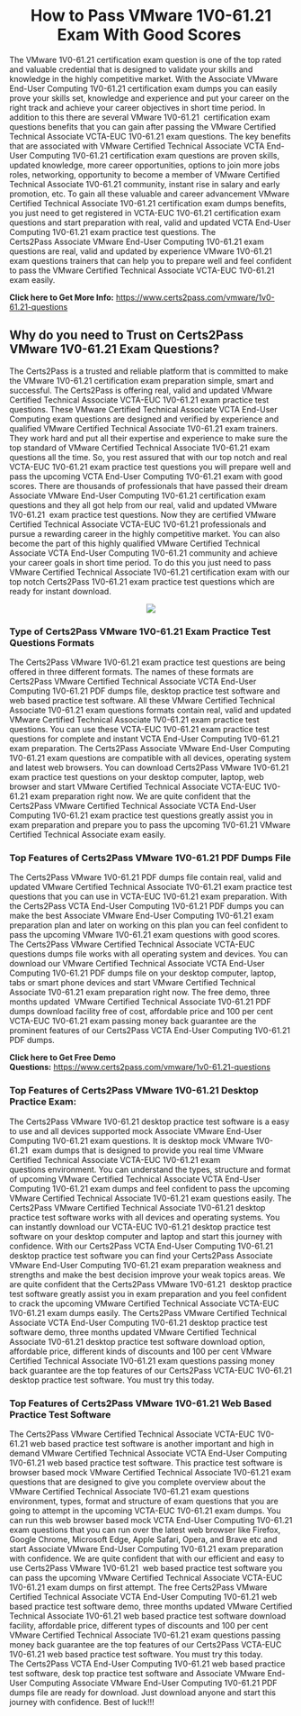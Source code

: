 <h1 style="text-align: center;"><strong>How to Pass VMware 1V0-61.21 Exam With Good Scores </strong></h1>

<p>The VMware 1V0-61.21 certification exam question is one of the top rated and valuable credential that is designed to validate your skills and knowledge in the highly competitive market. With the Associate VMware End-User Computing 1V0-61.21 certification exam dumps you can easily prove your skills set, knowledge and experience and put your career on the right track and achieve your career objectives in short time period. In addition to this there are several VMware 1V0-61.21  certification exam questions benefits that you can gain after passing the VMware Certified Technical Associate VCTA-EUC 1V0-61.21 exam questions. The key benefits that are associated with VMware Certified Technical Associate VCTA End-User Computing 1V0-61.21 certification exam questions are proven skills, updated knowledge, more career opportunities, options to join more jobs roles, networking, opportunity to become a member of VMware Certified Technical Associate 1V0-61.21 community, instant rise in salary and early promotion, etc. To gain all these valuable and career advancement VMware Certified Technical Associate 1V0-61.21 certification exam dumps benefits, you just need to get registered in VCTA-EUC 1V0-61.21 certification exam questions and start preparation with real, valid and updated VCTA End-User Computing 1V0-61.21 exam practice test questions. The Certs2Pass Associate VMware End-User Computing 1V0-61.21 exam questions are real, valid and updated by experience VMware 1V0-61.21 exam questions trainers that can help you to prepare well and feel confident to pass the VMware Certified Technical Associate VCTA-EUC 1V0-61.21 exam easily.</p>

<p><strong>Click here to Get More Info:</strong> <a href="https://www.certs2pass.com/vmware/1v0-61.21-questions">https://www.certs2pass.com/vmware/1v0-61.21-questions</a></p>

<h2><strong>Why do you need to Trust on Certs2Pass VMware 1V0-61.21 Exam Questions?</strong></h2>

<p>The Certs2Pass is a trusted and reliable platform that is committed to make the VMware 1V0-61.21 certification exam preparation simple, smart and successful. The Certs2Pass is offering real, valid and updated VMware Certified Technical Associate VCTA-EUC 1V0-61.21 exam practice test questions. These VMware Certified Technical Associate VCTA End-User Computing exam questions are designed and verified by experience and qualified VMware Certified Technical Associate 1V0-61.21 exam trainers. They work hard and put all their expertise and experience to make sure the top standard of VMware Certified Technical Associate 1V0-61.21 exam questions all the time. So, you rest assured that with our top notch and real VCTA-EUC 1V0-61.21 exam practice test questions you will prepare well and pass the upcoming VCTA End-User Computing 1V0-61.21 exam with good scores. There are thousands of professionals that have passed their dream Associate VMware End-User Computing 1V0-61.21 certification exam questions and they all got help from our real, valid and updated VMware 1V0-61.21  exam practice test questions. Now they are certified VMware Certified Technical Associate VCTA-EUC 1V0-61.21 professionals and pursue a rewarding career in the highly competitive market. You can also become the part of this highly qualified VMware Certified Technical Associate VCTA End-User Computing 1V0-61.21 community and achieve your career goals in short time period. To do this you just need to pass VMware Certified Technical Associate 1V0-61.21 certification exam with our top notch Certs2Pass 1V0-61.21 exam practice test questions which are ready for instant download.</p>

<p style="text-align: center;"><img src="https://i.ibb.co/KqxymRr/161103-143.jpg" /></p>

<h3><strong>Type of Certs2Pass VMware 1V0-61.21 Exam Practice Test Questions Formats</strong></h3>

<p>The Certs2Pass VMware 1V0-61.21 exam practice test questions are being offered in three different formats. The names of these formats are Certs2Pass VMware Certified Technical Associate VCTA End-User Computing 1V0-61.21 PDF dumps file, desktop practice test software and web based practice test software. All these VMware Certified Technical Associate 1V0-61.21 exam questions formats contain real, valid and updated VMware Certified Technical Associate 1V0-61.21 exam practice test questions. You can use these VCTA-EUC 1V0-61.21 exam practice test questions for complete and instant VCTA End-User Computing 1V0-61.21 exam preparation. The Certs2Pass Associate VMware End-User Computing 1V0-61.21 exam questions are compatible with all devices, operating system and latest web browsers. You can download Certs2Pass VMware 1V0-61.21  exam practice test questions on your desktop computer, laptop, web browser and start VMware Certified Technical Associate VCTA-EUC 1V0-61.21 exam preparation right now. We are quite confident that the Certs2Pass VMware Certified Technical Associate VCTA End-User Computing 1V0-61.21 exam practice test questions greatly assist you in exam preparation and prepare you to pass the upcoming 1V0-61.21 VMware Certified Technical Associate exam easily.</p>

<h3><strong>Top Features of Certs2Pass VMware 1V0-61.21 PDF Dumps File</strong></h3>

<p>The Certs2Pass VMware 1V0-61.21 PDF dumps file contain real, valid and updated VMware Certified Technical Associate 1V0-61.21 exam practice test questions that you can use in VCTA-EUC 1V0-61.21 exam preparation. With the Certs2Pass VCTA End-User Computing 1V0-61.21 PDF dumps you can make the best Associate VMware End-User Computing 1V0-61.21 exam preparation plan and later on working on this plan you can feel confident to pass the upcoming VMware 1V0-61.21 exam questions with good scores. The Certs2Pass VMware Certified Technical Associate VCTA-EUC questions dumps file works with all operating system and devices. You can download our VMware Certified Technical Associate VCTA End-User Computing 1V0-61.21 PDF dumps file on your desktop computer, laptop, tabs or smart phone devices and start VMware Certified Technical Associate 1V0-61.21 exam preparation right now. The free demo, three months updated  VMware Certified Technical Associate 1V0-61.21 PDF dumps download facility free of cost, affordable price and 100 per cent VCTA-EUC 1V0-61.21 exam passing money back guarantee are the prominent features of our Certs2Pass VCTA End-User Computing 1V0-61.21 PDF dumps.</p>

<p><strong>Click here to Get Free Demo Questions:</strong> <a href="https://www.certs2pass.com/vmware/1v0-61.21-questions">https://www.certs2pass.com/vmware/1v0-61.21-questions</a></p>

<h3><strong>Top Features of Certs2Pass VMware 1V0-61.21 Desktop Practice Exam:</strong></h3>

<p>The Certs2Pass VMware 1V0-61.21 desktop practice test software is a easy to use and all devices supported mock Associate VMware End-User Computing 1V0-61.21 exam questions. It is desktop mock VMware 1V0-61.21  exam dumps that is designed to provide you real time VMware Certified Technical Associate VCTA-EUC 1V0-61.21 exam questions environment. You can understand the types, structure and format of upcoming VMware Certified Technical Associate VCTA End-User Computing 1V0-61.21 exam dumps and feel confident to pass the upcoming VMware Certified Technical Associate 1V0-61.21 exam questions easily. The Certs2Pass VMware Certified Technical Associate 1V0-61.21 desktop practice test software works with all devices and operating systems. You can instantly download our VCTA-EUC 1V0-61.21 desktop practice test software on your desktop computer and laptop and start this journey with confidence. With our Certs2Pass VCTA End-User Computing 1V0-61.21 desktop practice test software you can find your Certs2Pass Associate VMware End-User Computing 1V0-61.21 exam preparation weakness and strengths and make the best decision improve your weak topics areas. We are quite confident that the Certs2Pass VMware 1V0-61.21  desktop practice test software greatly assist you in exam preparation and you feel confident to crack the upcoming VMware Certified Technical Associate VCTA-EUC 1V0-61.21 exam dumps easily. The Certs2Pass VMware Certified Technical Associate VCTA End-User Computing 1V0-61.21 desktop practice test software demo, three months updated VMware Certified Technical Associate 1V0-61.21 desktop practice test software download option, affordable price, different kinds of discounts and 100 per cent VMware Certified Technical Associate 1V0-61.21 exam questions passing money back guarantee are the top features of our Certs2Pass VCTA-EUC 1V0-61.21 desktop practice test software. You must try this today.</p>

<h3><strong>Top Features of Certs2Pass VMware 1V0-61.21 Web Based Practice Test Software </strong></h3>

<p>The Certs2Pass VMware Certified Technical Associate VCTA-EUC 1V0-61.21 web based practice test software is another important and high in demand VMware Certified Technical Associate VCTA End-User Computing 1V0-61.21 web based practice test software. This practice test software is browser based mock VMware Certified Technical Associate 1V0-61.21 exam questions that are designed to give you complete overview about the VMware Certified Technical Associate 1V0-61.21 exam questions environment, types, format and structure of exam questions that you are going to attempt in the upcoming VCTA-EUC 1V0-61.21 exam dumps. You can run this web browser based mock VCTA End-User Computing 1V0-61.21 exam questions that you can run over the latest web browser like Firefox, Google Chrome, Microsoft Edge, Apple Safari, Opera, and Brave etc and start Associate VMware End-User Computing 1V0-61.21 exam preparation with confidence. We are quite confident that with our efficient and easy to use Certs2Pass VMware 1V0-61.21  web based practice test software you can pass the upcoming VMware Certified Technical Associate VCTA-EUC 1V0-61.21 exam dumps on first attempt. The free Certs2Pass VMware Certified Technical Associate VCTA End-User Computing 1V0-61.21 web based practice test software demo, three months updated VMware Certified Technical Associate 1V0-61.21 web based practice test software download facility, affordable price, different types of discounts and 100 per cent VMware Certified Technical Associate 1V0-61.21 exam questions passing money back guarantee are the top features of our Certs2Pass VCTA-EUC 1V0-61.21 web based practice test software. You must try this today.<br />
The Certs2Pass VCTA End-User Computing 1V0-61.21 web based practice test software, desk top practice test software and Associate VMware End-User Computing Associate VMware End-User Computing 1V0-61.21 PDF dumps file are ready for download. Just download anyone and start this journey with confidence. Best of luck!!!</p>
